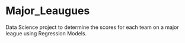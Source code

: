 # Major_Leaugues
Data Science project to determine the scores for each team on a major league using Regression Models.
